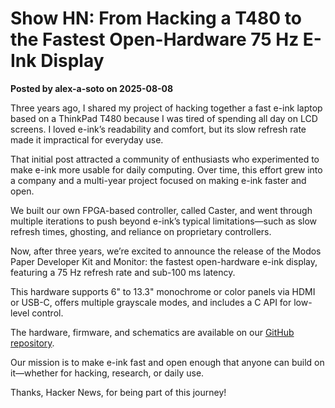 # Show HN: From Hacking a T480 to the Fastest Open-Hardware 75 Hz E-Ink Display

**Posted by alex-a-soto on 2025-08-08**

Three years ago, I shared my project of hacking together a fast e-ink laptop based on a ThinkPad T480 because I was tired of spending all day on LCD screens. I loved e-ink’s readability and comfort, but its slow refresh rate made it impractical for everyday use.

That initial post attracted a community of enthusiasts who experimented to make e-ink more usable for daily computing. Over time, this effort grew into a company and a multi-year project focused on making e-ink faster and open.

We built our own FPGA-based controller, called Caster, and went through multiple iterations to push beyond e-ink’s typical limitations—such as slow refresh times, ghosting, and reliance on proprietary controllers.

Now, after three years, we’re excited to announce the release of the Modos Paper Developer Kit and Monitor: the fastest open-hardware e-ink display, featuring a 75 Hz refresh rate and sub-100 ms latency.

This hardware supports 6" to 13.3" monochrome or color panels via HDMI or USB-C, offers multiple grayscale modes, and includes a C API for low-level control.

The hardware, firmware, and schematics are available on our [GitHub repository](https://github.com/Modos-Labs/Glider).

Our mission is to make e-ink fast and open enough that anyone can build on it—whether for hacking, research, or daily use.

Thanks, Hacker News, for being part of this journey!